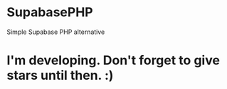 # SupabasePHP
Simple Supabase PHP alternative

# I'm developing. Don't forget to give stars until then. :)
